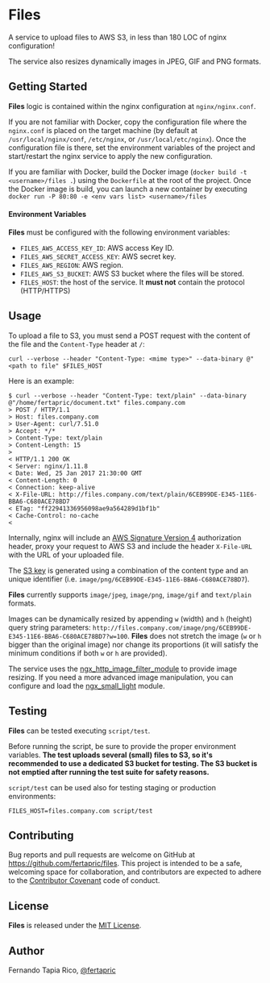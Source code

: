 # Files

A service to upload files to AWS S3, in less than 180 LOC of nginx configuration!

The service also resizes dynamically images in JPEG, GIF and PNG formats.

## Getting Started

**Files** logic is contained within the nginx configuration at `nginx/nginx.conf`.

If you are not familiar with Docker, copy the configuration file where the `nginx.conf` is placed on the target machine (by default at `/usr/local/nginx/conf`, `/etc/nginx`, or `/usr/local/etc/nginx`). Once the configuration file is there, set the environment variables of the project and start/restart the nginx service to apply the new configuration.

If you are familiar with Docker, build the Docker image (`docker build -t <username>/files .`) using the `Dockerfile` at the root of the project. Once the Docker image is build, you can launch a new container by executing `docker run -P 80:80 -e <env vars list> <username>/files`

#### Environment Variables

**Files** must be configured with the following environment variables:

* `FILES_AWS_ACCESS_KEY_ID`: AWS access Key ID.
* `FILES_AWS_SECRET_ACCESS_KEY`: AWS secret key.
* `FILES_AWS_REGION`: AWS region.
* `FILES_AWS_S3_BUCKET`: AWS S3 bucket where the files will be stored.
* `FILES_HOST`: the host of the service. It **must not** contain the protocol (HTTP/HTTPS)

## Usage

To upload a file to S3, you must send a POST request with the content of the file and the `Content-Type` header at `/`:

```
curl --verbose --header "Content-Type: <mime type>" --data-binary @"<path to file" $FILES_HOST
```

Here is an example:

```
$ curl --verbose --header "Content-Type: text/plain" --data-binary @"/home/fertapric/document.txt" files.company.com
> POST / HTTP/1.1
> Host: files.company.com
> User-Agent: curl/7.51.0
> Accept: */*
> Content-Type: text/plain
> Content-Length: 15
>
< HTTP/1.1 200 OK
< Server: nginx/1.11.8
< Date: Wed, 25 Jan 2017 21:30:00 GMT
< Content-Length: 0
< Connection: keep-alive
< X-File-URL: http://files.company.com/text/plain/6CEB99DE-E345-11E6-BBA6-C680ACE78BD7
< ETag: "ff22941336956098ae9a564289d1bf1b"
< Cache-Control: no-cache
<
```

Internally, nginx will include an [AWS Signature Version 4](http://docs.aws.amazon.com/AmazonS3/latest/API/sig-v4-header-based-auth.html) authorization header, proxy your request to AWS S3 and include the header `X-File-URL` with the URL of your uploaded file.

The [S3 key](http://docs.aws.amazon.com/AmazonS3/latest/dev/UsingMetadata.html) is generated using a combination of the content type and an unique identifier (i.e. `image/png/6CEB99DE-E345-11E6-BBA6-C680ACE78BD7`).

**Files** currently supports `image/jpeg`, `image/png`, `image/gif` and `text/plain` formats.

Images can be dynamically resized by appending `w` (width) and `h` (height) query string parameters: `http://files.company.com/image/png/6CEB99DE-E345-11E6-BBA6-C680ACE78BD7?w=100`. **Files** does not stretch the image (`w` or `h` bigger than the original image) nor change its proportions (it will satisfy the minimum conditions if both `w` or `h` are provided).

The service uses the [ngx_http_image_filter_module](http://nginx.org/en/docs/http/ngx_http_image_filter_module.html) to provide image resizing. If you need a more advanced image manipulation, you can configure and load the [ngx_small_light](https://github.com/cubicdaiya/ngx_small_light) module.

## Testing

**Files** can be tested executing `script/test`.

Before running the script, be sure to provide the proper environment variables. **The test uploads several (small) files to S3, so it's recommended to use a dedicated S3 bucket for testing. The S3 bucket is not emptied after running the test suite for safety reasons.**

`script/test` can be used also for testing staging or production environments:

```
FILES_HOST=files.company.com script/test
```

## Contributing

Bug reports and pull requests are welcome on GitHub at https://github.com/fertapric/files. This project is intended to be a safe, welcoming space for collaboration, and contributors are expected to adhere to the [Contributor Covenant](http://contributor-covenant.org) code of conduct.

## License

**Files** is released under the [MIT License](http://www.opensource.org/licenses/MIT).

## Author

Fernando Tapia Rico, [@fertapric](https://twitter.com/fertapric)
